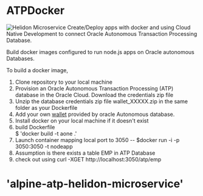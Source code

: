 # ATPDocker
![Helidon Microservice](https://pbs.twimg.com/profile_images/1044626706366156800/XEYO9H51_400x400.jpg)
Create/Deploy apps with docker and using Cloud Native Development to connect Oracle Autonomous Transaction Processing Database.

Build docker images configured to run node.js apps on Oracle autonomous Databases.

To build a docker image, 

1. Clone repository to your local machine
2. Provision an Oracle Autonomous Transaction Processing (ATP) database in the Oracle Cloud. Download the credentials zip file
3. Unzip the database credentials zip file wallet_XXXXX.zip in the same folder as your Dockerfile
4. Add your own [wallet](https://docs.oracle.com/en/cloud/paas/autonomous-data-warehouse-cloud/user/connect-download-wallet.html#GUID-B06202D2-0597-41AA-9481-3B174F75D4B1) provided by oracle Autonomous database.
4. Install docker on your local machine if it doesn't exist
5. build Dockerfile \
    $ 'docker build -t aone .'
6. Launch container mapping local port to 3050 -- $docker run -i -p 3050:3050 -t nodeapp
7. Assumption is there exists a table EMP in ATP Database
8. check out using curl -XGET http://localhost:3050/atp/emp
# 'alpine-atp-helidon-microservice'
